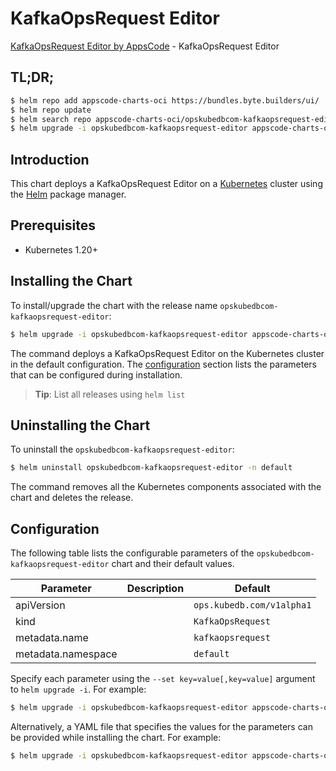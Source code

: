 # KafkaOpsRequest Editor

[KafkaOpsRequest Editor by AppsCode](https://byte.builders) - KafkaOpsRequest Editor

## TL;DR;

```bash
$ helm repo add appscode-charts-oci https://bundles.byte.builders/ui/
$ helm repo update
$ helm search repo appscode-charts-oci/opskubedbcom-kafkaopsrequest-editor --version=v0.4.19
$ helm upgrade -i opskubedbcom-kafkaopsrequest-editor appscode-charts-oci/opskubedbcom-kafkaopsrequest-editor -n default --create-namespace --version=v0.4.19
```

## Introduction

This chart deploys a KafkaOpsRequest Editor on a [Kubernetes](http://kubernetes.io) cluster using the [Helm](https://helm.sh) package manager.

## Prerequisites

- Kubernetes 1.20+

## Installing the Chart

To install/upgrade the chart with the release name `opskubedbcom-kafkaopsrequest-editor`:

```bash
$ helm upgrade -i opskubedbcom-kafkaopsrequest-editor appscode-charts-oci/opskubedbcom-kafkaopsrequest-editor -n default --create-namespace --version=v0.4.19
```

The command deploys a KafkaOpsRequest Editor on the Kubernetes cluster in the default configuration. The [configuration](#configuration) section lists the parameters that can be configured during installation.

> **Tip**: List all releases using `helm list`

## Uninstalling the Chart

To uninstall the `opskubedbcom-kafkaopsrequest-editor`:

```bash
$ helm uninstall opskubedbcom-kafkaopsrequest-editor -n default
```

The command removes all the Kubernetes components associated with the chart and deletes the release.

## Configuration

The following table lists the configurable parameters of the `opskubedbcom-kafkaopsrequest-editor` chart and their default values.

|     Parameter      | Description |               Default                |
|--------------------|-------------|--------------------------------------|
| apiVersion         |             | <code>ops.kubedb.com/v1alpha1</code> |
| kind               |             | <code>KafkaOpsRequest</code>         |
| metadata.name      |             | <code>kafkaopsrequest</code>         |
| metadata.namespace |             | <code>default</code>                 |


Specify each parameter using the `--set key=value[,key=value]` argument to `helm upgrade -i`. For example:

```bash
$ helm upgrade -i opskubedbcom-kafkaopsrequest-editor appscode-charts-oci/opskubedbcom-kafkaopsrequest-editor -n default --create-namespace --version=v0.4.19 --set apiVersion=ops.kubedb.com/v1alpha1
```

Alternatively, a YAML file that specifies the values for the parameters can be provided while
installing the chart. For example:

```bash
$ helm upgrade -i opskubedbcom-kafkaopsrequest-editor appscode-charts-oci/opskubedbcom-kafkaopsrequest-editor -n default --create-namespace --version=v0.4.19 --values values.yaml
```
